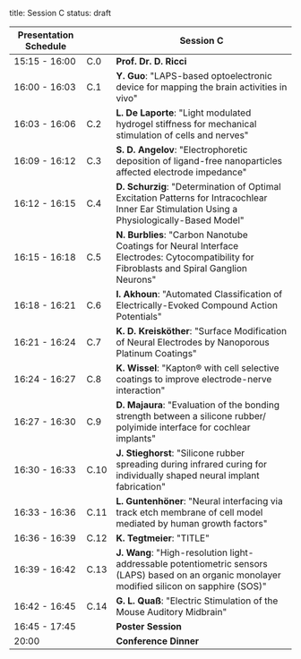 title: Session C
status: draft



|Presentation Schedule||**Session C**|
|---|---|---|
|15:15 - 16:00| C.0 |**Prof. Dr. D. Ricci**|
|16:00 - 16:03 | C.1 |**Y. Guo**: "LAPS-based optoelectronic device for mapping the brain activities in vivo"|
|16:03 - 16:06 | C.2 |**L. De Laporte**: "Light modulated hydrogel stiffness for mechanical stimulation of cells and nerves"|
|16:09 - 16:12 | C.3 |**S. D. Angelov**: "Electrophoretic deposition of ligand-free nanoparticles affected electrode impedance"|
|16:12 - 16:15 | C.4 |**D. Schurzig**: "Determination of Optimal Excitation Patterns for Intracochlear Inner Ear Stimulation Using a Physiologically-Based Model"|
|16:15 - 16:18 | C.5 |**N. Burblies**: "Carbon Nanotube Coatings for Neural Interface Electrodes: Cytocompatibility for Fibroblasts and Spiral Ganglion Neurons"|
|16:18 - 16:21 | C.6 |**I. Akhoun**: "Automated Classification of Electrically-Evoked Compound Action Potentials"|
|16:21 - 16:24 | C.7 |**K. D. Kreisköther**: "Surface Modification of Neural Electrodes by Nanoporous Platinum Coatings"|
|16:24 - 16:27 | C.8 |**K. Wissel**: "Kapton® with cell selective coatings to improve electrode-nerve interaction"|
|16:27 - 16:30 | C.9 |**D. Majaura**: "Evaluation of the bonding strength between a silicone rubber/ polyimide interface for cochlear implants"|
|16:30 - 16:33 | C.10 |**J. Stieghorst**: "Silicone rubber spreading during infrared curing for individually shaped neural implant fabrication"|
|16:33 - 16:36 | C.11 |**L. Guntenhöner**: "Neural interfacing via track etch membrane of cell model mediated by human growth factors"|
|16:36 - 16:39 | C.12 |**K. Tegtmeier**: "TITLE"|
|16:39 - 16:42 | C.13 |**J. Wang**: "High-resolution light-addressable potentiometric sensors (LAPS) based on an organic monolayer modified silicon on sapphire (SOS)"|
|16:42 - 16:45 | C.14 |**G. L. Quaß**: "Electric Stimulation of the Mouse Auditory Midbrain"|
|16:45 - 17:45 |      |**Poster Session**|
|        20:00 |      |**Conference Dinner**|
